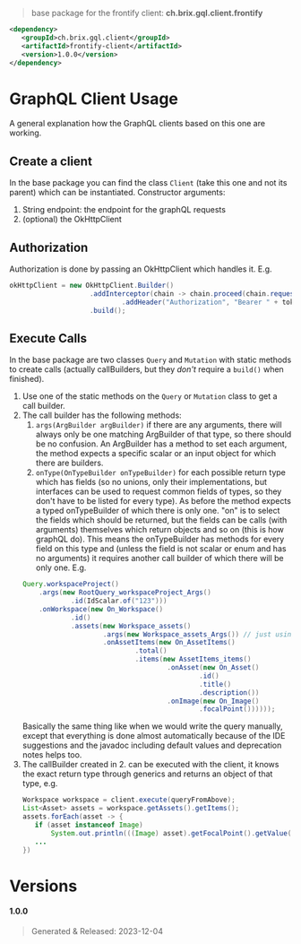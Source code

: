 > base package for the frontify client: **ch.brix.gql.client.frontify**

```xml
<dependency>
   <groupId>ch.brix.gql.client</groupId>
   <artifactId>frontify-client</artifactId>
   <version>1.0.0</version>
</dependency>
```

# GraphQL Client Usage

A general explanation how the GraphQL clients based on this one are working.

## Create a client

In the base package you can find the class `Client` (take this one and not its parent) which can be instantiated. Constructor arguments:

1. String endpoint: the endpoint for the graphQL requests
2. (optional) the OkHttpClient

## Authorization

Authorization is done by passing an OkHttpClient which handles it. E.g.

```java
okHttpClient = new OkHttpClient.Builder()
                    .addInterceptor(chain -> chain.proceed(chain.request().newBuilder()
                            .addHeader("Authorization", "Bearer " + token).build()))
                    .build();
```

## Execute Calls

In the base package are two classes `Query` and `Mutation` with static methods to create calls (actually callBuilders, but they *don't* require a `build()` when finished).

1. Use one of the static methods on the `Query` or `Mutation` class to get a call builder.
2. The call builder has the following methods:
    1. `args(ArgBuilder argBuilder)` if there are any arguments, there will always only be one matching ArgBuilder of that type, so there should be no confusion. An ArgBuilder has a method to set each argument, the method expects a specific scalar or an input object for which there are builders.
    2. `onType(OnTypeBuilder onTypeBuilder)` for each possible return type which has fields (so no unions, only their implementations, but interfaces can be used to request common fields of types, so they don't have to be listed for every type). As before the method expects a typed onTypeBuilder of which there is only one. 
    "on" is to select the fields which should be returned, but the fields can be calls (with arguments) themselves which return objects and so on (this is how graphQL do). This means the onTypeBuilder has methods for every field on this type and (unless the field is not scalar or enum and has no arguments) it requires another call builder of which there will be only one. E.g.
    ```java
    Query.workspaceProject()
        .args(new RootQuery_workspaceProject_Args()
                .id(IdScalar.of("123")))
        .onWorkspace(new On_Workspace()
                .id()
                .assets(new Workspace_assets()
                        .args(new Workspace_assets_Args()) // just using default arg values
                        .onAssetItems(new On_AssetItems()
                                .total()
                                .items(new AssetItems_items()
                                        .onAsset(new On_Asset()
                                                .id()
                                                .title()
                                                .description())
                                        .onImage(new On_Image()
                                                .focalPoint())))));
    ```
    Basically the same thing like when we would write the query manually, except that everything is done almost automatically because of the IDE suggestions and the javadoc including default values and deprecation notes helps too.
3. The callBuilder created in 2. can be executed with the client, it knows the exact return type through generics and returns an object of that type, e.g.
    ```java
   Workspace workspace = client.execute(queryFromAbove);
   List<Asset> assets = workspace.getAssets().getItems();
   assets.forEach(asset -> {
       if (asset instanceof Image)
           System.out.println(((Image) asset).getFocalPoint().getValue());
       ...
   })
    ```

# Versions

#### 1.0.0
> Generated & Released: 2023-12-04
